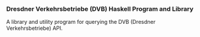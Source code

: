 ### Dresdner Verkehrsbetriebe (DVB) Haskell Program and Library

A library and utility program for querying the DVB (Dresdner Verkehrsbetriebe)
API.
